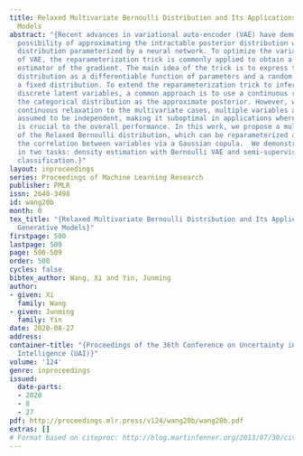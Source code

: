 ```yaml
---
title: Relaxed Multivariate Bernoulli Distribution and Its Applications to Deep Generative
  Models
abstract: "{Recent advances in variational auto-encoder (VAE) have demonstrated the
  possibility of approximating the intractable posterior distribution with a variational
  distribution parameterized by a neural network. To optimize the variational objective
  of VAE, the reparameterization trick is commonly applied to obtain a low-variance
  estimator of the gradient. The main idea of the trick is to express the variational
  distribution as a differentiable function of parameters and a random variable with
  a fixed distribution. To extend the reparameterization trick to inference involving
  discrete latent variables, a common approach is to use a continuous relaxation of
  the categorical distribution as the approximate posterior. However, when applying
  continuous relaxation to the multivariate cases, multiple variables are typically
  assumed to be independent, making it suboptimal in applications where modeling dependency
  is crucial to the overall performance. In this work, we propose a multivariate generalization
  of the Relaxed Bernoulli distribution, which can be reparameterized and can capture
  the correlation between variables via a Gaussian copula.  We demonstrate its effectiveness
  in two tasks: density estimation with Bernoulli VAE and semi-supervised multi-label
  classification.}"
layout: inproceedings
series: Proceedings of Machine Learning Research
publisher: PMLR
issn: 2640-3498
id: wang20b
month: 0
tex_title: "{Relaxed Multivariate Bernoulli Distribution and Its Applications to Deep
  Generative Models}"
firstpage: 500
lastpage: 509
page: 500-509
order: 500
cycles: false
bibtex_author: Wang, Xi and Yin, Junming
author:
- given: Xi
  family: Wang
- given: Junming
  family: Yin
date: 2020-08-27
address: 
container-title: "{Proceedings of the 36th Conference on Uncertainty in Artificial
  Intelligence (UAI)}"
volume: '124'
genre: inproceedings
issued:
  date-parts:
  - 2020
  - 8
  - 27
pdf: http://proceedings.mlr.press/v124/wang20b/wang20b.pdf
extras: []
# Format based on citeproc: http://blog.martinfenner.org/2013/07/30/citeproc-yaml-for-bibliographies/
---
```

